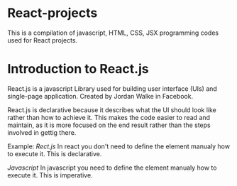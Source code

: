 # React-projects

This is a compilation of javascript, HTML, CSS, JSX programming codes used for React projects.

# Introduction to React.js

React.js is a javascript Library used for building user interface (UIs) and single-page application.
Created by Jordan Walke in Facebook.

React.js is declarative because it describes what the UI should look like rather than how to achieve it. This makes the code easier to read and maintain, as it is more focused on the end result rather than the steps involved in gettig there.

Example:
_Rect.js_
In react you don't need to define the element manualy how to execute it. This is declarative.

<!--
function MyComponent({name}) {
return <div>Hello, {name}!</div>;
}
-->

_Javascript_
In javascript you need to define the element manualy how to execute it. This is imperative.

<!--
function MyComponent(name) {
const element = document.createElement('div');
element.textContent = `Hello ${name}!`;
return element;
}
-->
